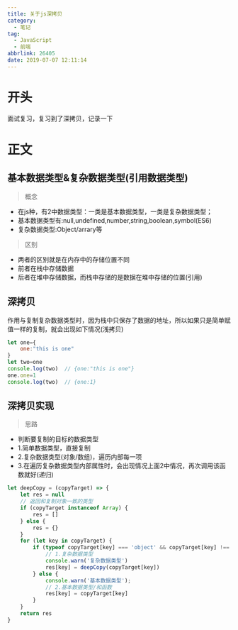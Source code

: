 ```yaml
---
title: 关于js深拷贝
category:
  - 笔记
tag:
  - JavaScript
  - 前端
abbrlink: 26405
date: 2019-07-07 12:11:14
---
```


# 开头
面试复习，复习到了深拷贝，记录一下
# 正文
## 基本数据类型&复杂数据类型(引用数据类型)
>概念
- 在js种，有2中数据类型：一类是基本数据类型，一类是复杂数据类型；
- 基本数据类型有:null,undefined,number,string,boolean,symbol(ES6)
- 复杂数据类型:Object/arrary等
>区别
- 两者的区别就是在内存中的存储位置不同
- 前者在栈中存储数据
- 后者在堆中存储数据，而栈中存储的是数据在堆中存储的位置(引用)
## 深拷贝
作用与复制复杂数据类型时，因为栈中只保存了数据的地址，所以如果只是简单赋值一样的复制，就会出现如下情况(浅拷贝)
```js
let one={
    one:"this is one"
}
let two=one
console.log(two)  // {one:"this is one"}
one.one=1
console.log(two)  // {one:1}
```
## 深拷贝实现
>思路
- 判断要复制的目标的数据类型
- 1.简单数据类型，直接复制
- 2.复杂数据类型(对象/数组)，遍历内部每一项
- 3.在遍历复杂数据类型内部属性时，会出现情况上面2中情况，再次调用该函数就好(递归)
```js
let deepCopy = (copyTarget) => {
    let res = null
    // 返回和复制对象一致的类型
    if (copyTarget instanceof Array) {
        res = []
    } else {
        res = {}
    }
    for (let key in copyTarget) {
        if (typeof copyTarget[key] === 'object' && copyTarget[key] !== null) {
            // 1.复杂数据类型
            console.warn('复杂数据类型')
            res[key] = deepCopy(copyTarget[key])
        } else {
            console.warn('基本数据类型');
            // 2.基本数据类型/和函数
            res[key] = copyTarget[key]
        }
    }
    return res
}
```